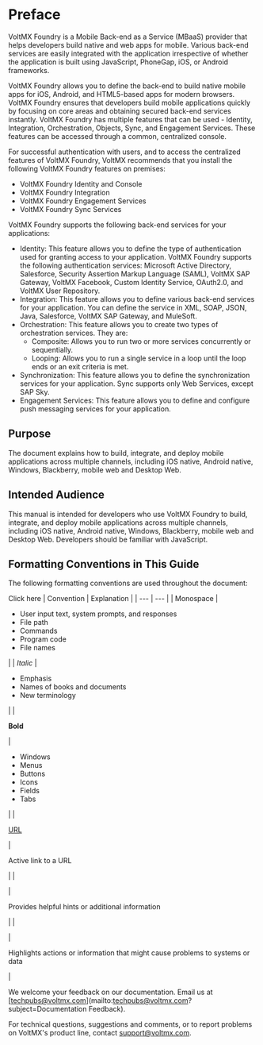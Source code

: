 ﻿ 

Preface
=======

VoltMX Foundry is a Mobile Back-end as a Service (MBaaS) provider that helps developers build native and web apps for mobile. Various back-end services are easily integrated with the application irrespective of whether the application is built using JavaScript, PhoneGap, iOS, or Android frameworks.

VoltMX Foundry allows you to define the back-end to build native mobile apps for iOS, Android, and HTML5-based apps for modern browsers. VoltMX Foundry ensures that developers build mobile applications quickly by focusing on core areas and obtaining secured back-end services instantly. VoltMX Foundry has multiple features that can be used - Identity, Integration, Orchestration, Objects, Sync, and Engagement Services. These features can be accessed through a common, centralized console.

For successful authentication with users, and to access the centralized features of VoltMX Foundry, VoltMX recommends that you install the following VoltMX Foundry features on premises:

*   VoltMX Foundry Identity and Console
*   VoltMX Foundry Integration
*   VoltMX Foundry Engagement Services
*   VoltMX Foundry Sync Services

VoltMX Foundry supports the following back-end services for your applications:

*   Identity: This feature allows you to define the type of authentication used for granting access to your application. VoltMX Foundry supports the following authentication services: Microsoft Active Directory, Salesforce, Security Assertion Markup Language (SAML), VoltMX SAP Gateway, VoltMX Facebook, Custom Identity Service, OAuth2.0, and VoltMX User Repository.
*   Integration: This feature allows you to define various back-end services for your application. You can define the service in XML, SOAP, JSON, Java, Salesforce, VoltMX SAP Gateway, and MuleSoft.
*   Orchestration: This feature allows you to create two types of orchestration services. They are:
    *   Composite: Allows you to run two or more services concurrently or sequentially.
    *   Looping: Allows you to run a single service in a loop until the loop ends or an exit criteria is met.
*   Synchronization: This feature allows you to define the synchronization services for your application. Sync supports only Web Services, except SAP Sky.
*   Engagement Services: This feature allows you to define and configure push messaging services for your application.

Purpose
-------

The document explains how to build, integrate, and deploy mobile applications across multiple channels, including iOS native, Android native, Windows, Blackberry, mobile web and Desktop Web.

Intended Audience
-----------------

This manual is intended for developers who use VoltMX Foundry to build, integrate, and deploy mobile applications across multiple channels, including iOS native, Android native, Windows, Blackberry, mobile web and Desktop Web. Developers should be familiar with JavaScript.  

Formatting Conventions in This Guide
------------------------------------

The following formatting conventions are used throughout the document:

Click here | Convention | Explanation |
| --- | --- |
| Monospace | 
*   User input text, system prompts, and responses
*   File path
*   Commands
*   Program code
*   File names

 |
| _Italic_ | 

*   Emphasis
*   Names of books and documents
*   New terminology

 |
| 

**Bold**

 | 

*   Windows
*   Menus
*   Buttons
*   Icons
*   Fields
*   Tabs

 |
| 

[URL](http://a/)

 | 

Active link to a URL

 |
| 

 | 

Provides helpful hints or additional information

 |
| 

 | 

Highlights actions or information that might cause problems to systems or data

 |

We welcome your feedback on our documentation. Email us at [techpubs@voltmx.com](mailto:techpubs@voltmx.com?subject=Documentation Feedback).

For technical questions, suggestions and comments, or to report problems on VoltMX's product line, contact [support@voltmx.com](mailto:support@voltmx.com).
